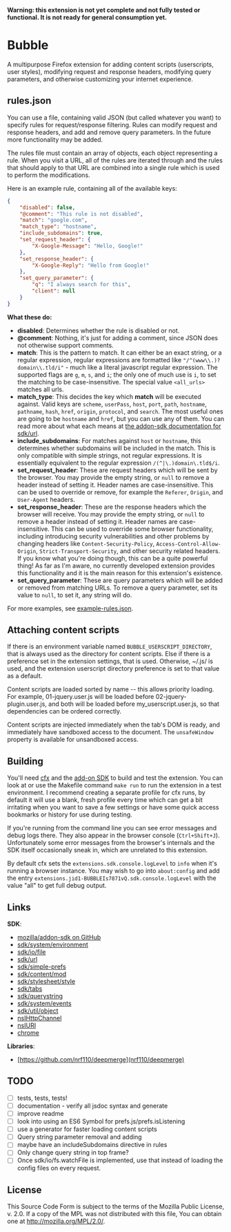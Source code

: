 **Warning: this extension is not yet complete and not fully tested or functional. It is not ready for general consumption yet.**

# Bubble

A multipurpose Firefox extension for adding content scripts (userscripts, user styles), modifying request and response headers, modifying query parameters, and otherwise customizing your internet experience.

## rules.json

You can use a file, containing valid JSON (but called whatever you want) to specify rules for request/response filtering. Rules can modify request and response headers, and add and remove query parameters. In the future more functionality may be added.

The rules file must contain an array of objects, each object representing a rule. When you visit a URL, all of the rules are iterated through and the rules that should apply to that URL are combined into a single rule which is used to perform the modifications.

Here is an example rule, containing all of the available keys:

```json
{
    "disabled": false,
    "@comment": "This rule is not disabled",
    "match": "google.com",
    "match_type": "hostname",
    "include_subdomains": true,
    "set_request_header": {
        "X-Google-Message": "Hello, Google!"
    },
    "set_response_header": {
        "X-Google-Reply": "Hello from Google!"
    },
    "set_query_parameter": {
        "q": "I always search for this",
        "client": null
    }
}
```

**What these do:**

- **disabled**: Determines whether the rule is disabled or not.
- **@comment**: Nothing, it's just for adding a comment, since JSON does not otherwise support comments.
- **match**: This is the pattern to match. It can either be an exact string, or a regular expression, regular expressions are formatted like `"/^(www\\.)?domain\\.tld/i"` - much like a literal javascript regular expression. The supported flags are `g`, `m`, `s`, and `i`; the only one of much use is `i`, to set the matching to be case-insensitive. The special value `<all_urls>` matches all urls.
- **match_type**: This decides the key which **match** will be executed against. Valid keys are `scheme`, `userPass`, `host`, `port`, `path`, `hostname`, `pathname`, `hash`, `href`, `origin`, `protocol`, and `search`. The most useful ones are going to be `hostname` and `href`, but you can use any of them. You can read more about what each means at [the addon-sdk documentation for sdk/url](http://mzl.la/1F0L1t3).
- **include_subdomains**: For matches against `host` or `hostname`, this determines whether subdomains will be included in the match. This is only compatible with simple strings, not regular expressions. It is essentially equivalent to the regular expression `/(^|\.)domain\.tld$/i`.
- **set_request_header**: These are request headers which will be sent by the browser. You may provide the empty string, or `null` to remove a header instead of setting it. Header names are case-insensitive. This can be used to override or remove, for example the `Referer`, `Origin`, and `User-Agent` headers.
- **set_response_header**: These are the response headers which the browser will receive. You may provide the empty string, or `null` to remove a header instead of setting it. Header names are case-insensitive. This can be used to override some browser functionality, including introducing security vulnerabilities and other problems by changing headers like `Content-Security-Policy`, `Access-Control-Allow-Origin`, `Strict-Transport-Security`, and other security related headers. If you know what you're doing though, this can be a quite powerful thing! As far as I'm aware, no currently developed extension provides this functionality and it is the main reason for this extension's existence.
- **set_query_parameter**: These are query parameters which will be added or removed from matching URLs. To remove a query parameter, set its value to `null`, to set it, any string will do.

For more examples, see [example-rules.json](/example-rules.json).

## Attaching content scripts

If there is an environment variable named `BUBBLE_USERSCRIPT_DIRECTORY`, that is always used as the directory for content scripts. Else if there is a preference set in the extension settings, that is used. Otherwise, ~/.js/ is used, and the extension userscript directory preference is set to that value as a default.

Content scripts are loaded sorted by name -- this allows priority loading. For example, 01-jquery.user.js will be loaded before 02-jquery-plugin.user.js, and both will be loaded before my_userscript.user.js, so that dependencies can be ordered correctly.

Content scripts are injected immediately when the tab's DOM is ready, and immediately have sandboxed access to the document. The `unsafeWindow` property is available for unsandboxed access.

## Building

You'll need [cfx](http://mzl.la/1x3gBUI) and the [add-on SDK](http://mzl.la/1EGy2uN) to build and test the extension. You can look at or use the Makefile command `make run` to run the extension in a test environment. I recommend creating a separate profile for cfx runs, by default it will use a blank, fresh profile every time which can get a bit irritating when you want to save a few settings or have some quick access bookmarks or history for use during testing.

If you're running from the command line you can see error messages and debug logs there. They also appear in the browser console (`Ctrl+Shift+J`). Unfortunately some error messages from the browser's internals and the SDK itself occasionally sneak in, which are unrelated to this extension.

By default cfx sets the `extensions.sdk.console.logLevel` to `info` when it's running a browser instance. You may wish to go into `about:config` and add the entry `extensions.jid1-BUBBLEIs7871vQ.sdk.console.logLevel` with the value "all" to get full debug output.

## Links

**SDK**:

- [mozilla/addon-sdk on GitHub](https://github.com/mozilla/addon-sdk)
- [sdk/system/environment](http://mzl.la/1wxoihW)
- [sdk/io/file](http://mzl.la/1usXjqK)
- [sdk/url](http://mzl.la/1yECxns)
- [sdk/simple-prefs](http://mzl.la/1v8RVvj)
- [sdk/content/mod](http://mzl.la/1BnKmnp)
- [sdk/stylesheet/style](http://mzl.la/1xW2Ghq)
- [sdk/tabs](http://mzl.la/1xE3s4k)
- [sdk/querystring](http://mzl.la/1xpwztL)
- [sdk/system/events](http://mzl.la/1ECYHIP)
- [sdk/util/object](http://mzl.la/1wTOUtD)
- [nsIHttpChannel](http://mzl.la/1vbtw7H)
- [nsIURI](http://mzl.la/11gFEqM)
- [chrome](http://mzl.la/1x0tqiA)

**Libraries**:

- [https://github.com/nrf110/deepmerge](nrf110/deepmerge)

## TODO

- [ ] tests, tests, tests!
- [ ] documentation - verify all jsdoc syntax and generate
- [ ] improve readme
- [ ] look into using an ES6 Symbol for prefs.js/prefs.isListening
- [ ] use a generator for faster loading content scripts
- [ ] Query string parameter removal and adding
- [ ] maybe have an includeSubdomains directive in rules
- [ ] Only change query string in top frame?
- [ ] Once sdk/io/fs.watchFile is implemented, use that instead of loading the config files on every request.

## License

This Source Code Form is subject to the terms of the Mozilla Public License, v. 2.0. If a copy of the MPL was not distributed with this file, You can obtain one at http://mozilla.org/MPL/2.0/.
